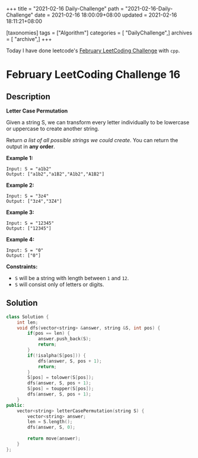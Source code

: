 +++
title = "2021-02-16 Daily-Challenge"
path = "2021-02-16-Daily-Challenge"
date = 2021-02-16 18:00:09+08:00
updated = 2021-02-16 18:11:21+08:00

[taxonomies]
tags = ["Algorithm"]
categories = [ "DailyChallenge",]
archives = [ "archive",]
+++

Today I have done leetcode's [February LeetCoding Challenge](https://leetcode.com/explore/challenge/card/february-leetcoding-challenge-2021/586/week-3-february-15th-february-21st/3642/) with `cpp`.

<!-- more -->

# February LeetCoding Challenge 16

## Description

**Letter Case Permutation**

Given a string S, we can transform every letter individually to be lowercase or uppercase to create another string.

Return *a list of all possible strings we could create*. You can return the output in **any order**.

 

**Example 1:**

```
Input: S = "a1b2"
Output: ["a1b2","a1B2","A1b2","A1B2"]
```

**Example 2:**

```
Input: S = "3z4"
Output: ["3z4","3Z4"]
```

**Example 3:**

```
Input: S = "12345"
Output: ["12345"]
```

**Example 4:**

```
Input: S = "0"
Output: ["0"]
```

 

**Constraints:**

- `S` will be a string with length between `1` and `12`.
- `S` will consist only of letters or digits.

## Solution

``` cpp
class Solution {
    int len;
    void dfs(vector<string> &answer, string &S, int pos) {
        if(pos == len) {
            answer.push_back(S);
            return;
        }
        if(!isalpha(S[pos])) {
            dfs(answer, S, pos + 1);
            return;
        }
        S[pos] = tolower(S[pos]);
        dfs(answer, S, pos + 1);
        S[pos] = toupper(S[pos]);
        dfs(answer, S, pos + 1);
    }
public:
    vector<string> letterCasePermutation(string S) {
        vector<string> answer;
        len = S.length();
        dfs(answer, S, 0);
        
        return move(answer);
    }
};
```